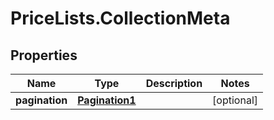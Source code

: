 # PriceLists.CollectionMeta

## Properties
Name | Type | Description | Notes
------------ | ------------- | ------------- | -------------
**pagination** | [**Pagination1**](Pagination1.md) |  | [optional] 
